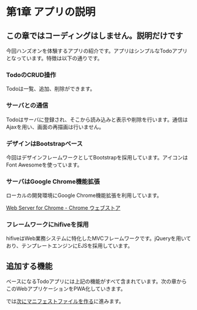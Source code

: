 # 第1章 アプリの説明

## この章ではコーディングはしません。説明だけです

今回ハンズオンを体験するアプリの紹介です。アプリはシンプルなTodoアプリとなっています。特徴は以下の通りです。

### TodoのCRUD操作

Todoは一覧、追加、削除ができます。

### サーバとの通信

Todoはサーバに登録され、そこから読み込みと表示や削除を行います。通信はAjaxを用い、画面の再描画は行いません。

### デザインはBootstrapベース

今回はデザインフレームワークとしてBootstrapを採用しています。アイコンはFont Awesomeを使っています。

### サーバはGoogle Chrome機能拡張

ローカルの開発環境にGoogle Chrome機能拡張を利用しています。

[Web Server for Chrome - Chrome ウェブストア](https://chrome.google.com/webstore/detail/web-server-for-chrome/ofhbbkphhbklhfoeikjpcbhemlocgigb)

### フレームワークにhifiveを採用

hifiveはWeb業務システムに特化したMVCフレームワークです。jQueryを用いており、テンプレートエンジンにEJSを採用しています。

## 追加する機能

ベースになるTodoアプリには上記の機能がすべて含まれています。次の章からこのWebアプリケーションをPWA化していきます。

では[次にマニフェストファイルを作る](2.md)に進みます。
